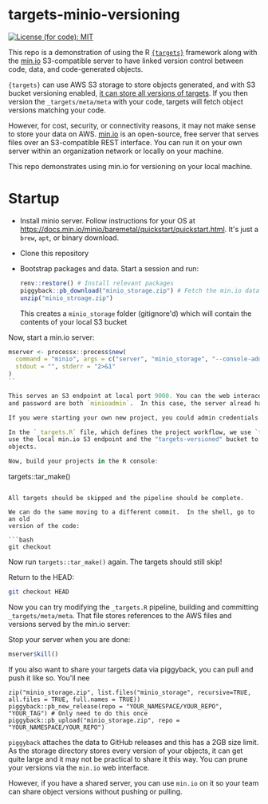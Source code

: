 
# targets-minio-versioning

[![License (for code):
MIT](https://img.shields.io/badge/License%20(for%20code)-MIT-green.svg)](https://opensource.org/licenses/MIT)

This repo is a demonstration of using the R [`{targets}`](https://books.ropensci.org/targets/)
framework along with the [min.io](https://min.io/) S3-compatible server to have
linked version control between code, data, and code-generated objects.

`{targets}` can use AWS S3 storage to store objects generated, and with S3 bucket
versioning enabled, [it can store all versions of targets](https://books.ropensci.org/targets/data.html#data-version-control).
If you then version the `_targets/meta/meta` with your code, targets will fetch
object versions matching your code.

However, for cost, security, or connectivity reasons, it may not make sense to
store your data on AWS.  [min.io](https://min.io/) is an open-source, free
server that serves files over an S3-compatible REST interface.  You can run
it on your own server within an organization network or locally on your machine.

This repo demonstrates using min.io for versioning on your local machine.

# Startup

-   Install minio server. Follow instructions for your OS at <https://docs.min.io/minio/baremetal/quickstart/quickstart.html>. It's just a `brew`, `apt`, or binary download.
-   Clone this repository
-   Bootstrap packages and data.  Start a session and run:

    ```R
    renv::restore() # Install relevant packages
    piggyback::pb_download("minio_storage.zip") # Fetch the min.io data
    unzip("minio_stroage.zip")
    ```
    This creates a `minio_storage` folder (gitignore'd) which will contain the 
    contents of your local S3 bucket

Now, start a min.io server:

```r
mserver <- processx::process$new(
  command = "minio", args = c("server", "minio_storage", "--console-address", "localhost:9090"),
  stdout = "", stderr = "2>&1"
)
``

This serves an S3 endpoint at local port 9000. You can the web interace for your min.io server at <http://localhost:9090/>.  The default login
and password are both `minioadmin`.  In this case, the server alread has a bucket  with versioning turned on ("targets-versioned"), and a set of credentials ("testcreds"/"testcreds")

If you were starting your own new project, you could admin credentials with 'MINIO_ROOT_USER' and 'MINIO_ROOT_PASSWORD' environment variables, create your own bucket, and create a more secure set of credentials under `Identity > Service Accounts`.

In the `_targets.R` file, which defines the project workflow, we use `tar_option_set()` to 
use the local min.io S3 endpoint and the "targets-versioned" bucket to store all our 
objects.

Now, build your projects in the R console:

```
targets::tar_make()

```

All targets should be skipped and the pipeline should be complete.

We can do the same moving to a different commit.  In the shell, go to an old
version of the code:

```bash
git checkout 
```

Now run `targets::tar_make()` again.  The targets should still skip! 


Return to the HEAD:

```bash
git checkout HEAD
```

Now you can try modifying the `_targets.R` pipeline, building and committing 
`_targets/meta/meta`.  That file stores references to the  AWS files and versions
served by the min.io server:

Stop your server when you are done:

```r
mserver$kill()
```

If you also want to share your targets data via piggyback, you can pull and push
it like so. You'll nee

```
zip("minio_storage.zip", list.files("minio_storage", recursive=TRUE, all.files = TRUE, full.names = TRUE))
piggyback::pb_new_release(repo = "YOUR_NAMESPACE/YOUR_REPO", "YOUR_TAG") # Only need to do this once
piggyback::pb_upload("minio_storage.zip", repo = "YOUR_NAMESPACE/YOUR_REPO")
```

`piggyback` attaches the data to GitHub releases and this has a 2GB size limit. 
As the storage directory stores every version of your objects, it can get quite large and it may not
be practical to share it this way.  You can prune your versions via the `min.io` web
interface.

However, if you have a shared server, you can use `min.io` on it so your
team can share object versions without pushing or pulling.
